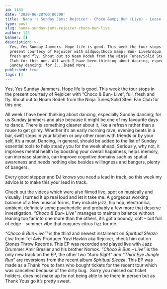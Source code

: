```yaml
---
id: 1183
date: '2020-06-28T00:00:00'
title: 'Nana''s Sunday Jams: Rejoicer - Choco &amp; Bun (Live) - Loose Lips'
type: post
slug: nanas-sunday-jams-rejoicer-choco-bun-live
author: 125
banner: []
description: >-
  Yes, Yes Sunday Jammers. Hope life is good. This week the tour stops in the
  present courtesy of Rejoicer with &ldquo;Choco &amp; Bun- Live&rdquo;, full,
  fresh and fly. Shout out to Noam Rodeh from the Ninja Tunes/Solid Steel Fan
  Club for this one. All week I have been thinking about dancing, especially
  Sunday dancing; for [...]Read More...
published: true
tags: []
---
```

Yes, Yes Sunday Jammers. Hope life is good. This week the tour stops in the present courtesy of Rejoicer with “Choco & Bun- Live”, full, fresh and fly. Shout out to Noam Rodeh from the Ninja Tunes/Solid Steel Fan Club for this one.

All week I have been thinking about dancing, especially Sunday dancing; for us Sunday jammers and also because it might be one of my favourite days to dance. There is something cleaner about it, like a refresh rather than a rouse to get grimy. Whether it’s an early morning rave, evening beats in a bar, swift steps in your kitchen or any other room with friends or by your self, it’s a must. Dancing, in general, should be added to the list of Sunday essential tools to help steady you for the week ahead. Seriously, why not, it improves mental health by boosting your overall happiness, helps memory, can increase stamina, can improve cognitive domains such as spatial awareness and needs nothing else besides willingness and bangers, plenty of bangers.

Every good stepper and DJ knows you need a lead in track, so this week my advice is to make this your lead in track.

Check out the videos which were also filmed live, spot on musically and visually. I turned it up real loud and let it take me. A gorgeous working balance of a few musical forms, they include jazz, hip hop, electronica, ambient, definitely some psychedelic and probably a few more that deserve investigation. _“Choco & Bun- Live”_ manages to maintain balance without leaning too far into one more than the others, it’s got a bouncy, soft – but full of edge – summer vibe that conjures citrus fizz for me.

_“Choco & Bun-Live”’_ is the third and newest instalment on _Spiritual Sleaze Live_ from Tel Aviv Producer Yuvi Havkin aka Rejoicer, check him out on Stones Throw Records. This EP was recorded and played live with Jazz Drummer Amir Bresler and his brother Nomok. _“Choco & Bun – Live”_ is the only new track on the EP, the other two _“Aura Sight” and “Third Eye Jungle Run”_ are reversions from the recent album _Spiritual Sleaze_. This EP was made as a Thank You to fans who bought tickets for the recent tour which was cancelled because of the dirty bug.  Sorry you missed out ticket holders, does not make up for not being able to be there in person but as Thank Yous go it’s pretty sweet.